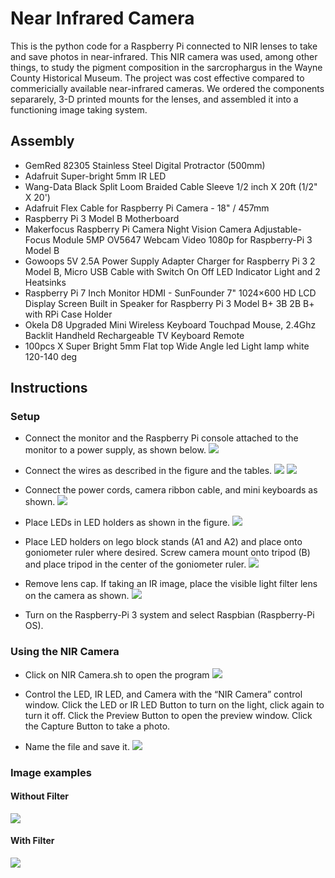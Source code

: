 # Near Infrared Camera

This is the python code for a Raspberry Pi connected to NIR lenses to take and save photos in near-infrared. This NIR camera was used, among other things, to study the pigment composition in the sarcrophargus in the Wayne County Historical Museum. 
The project was cost effective compared to commericially available near-infrared cameras. We ordered the components separarely, 3-D printed mounts for the lenses, and assembled it into a functioning image taking system.

## Assembly

- GemRed 82305 Stainless Steel Digital Protractor (500mm)
- Adafruit Super-bright 5mm IR LED
- Wang-Data Black Split Loom Braided Cable Sleeve 1/2 inch X 20ft (1/2" X 20')
- Adafruit Flex Cable for Raspberry Pi Camera - 18" / 457mm
- Raspberry Pi 3 Model B Motherboard
- Makerfocus Raspberry Pi Camera Night Vision Camera Adjustable-Focus Module 5MP OV5647 Webcam Video 1080p for Raspberry-Pi 3 Model B
- Gowoops 5V 2.5A Power Supply Adapter Charger for Raspberry Pi 3 2 Model B, Micro USB Cable with Switch On Off LED Indicator Light and 2 Heatsinks
- Raspberry Pi 7 Inch Monitor HDMI - SunFounder 7" 1024×600 HD LCD Display Screen Built in Speaker for Raspberry Pi 3 Model B+ 3B 2B B+ with RPi Case Holder
- Okela D8 Upgraded Mini Wireless Keyboard Touchpad Mouse, 2.4Ghz Backlit Handheld Rechargeable TV Keyboard Remote
- 100pcs X Super Bright 5mm Flat top Wide Angle led Light lamp white 120-140 deg

## Instructions

### Setup 
- Connect the monitor and the Raspberry Pi console attached to the monitor to a power supply, as shown below.
![](img/img1.png)

- Connect the wires as described in the figure and the tables.
![](img/img2.png)
![](img/Tab1.png)

- Connect the power cords, camera ribbon cable, and mini keyboards as shown.
![](img/img3.png)

- Place LEDs in LED holders as shown in the figure.
![](img/img5.png)

- Place LED holders on lego block stands (A1 and A2) and place onto goniometer ruler where desired. Screw camera mount onto tripod (B) and place
tripod in the center of the goniometer ruler.
![](img/img6.png)

- Remove lens cap. If taking an IR image, place the visible light filter lens on the camera as shown.
![](img/img7.png)

- Turn on the Raspberry-Pi 3 system and select Raspbian (Raspberry-Pi OS).

### Using the NIR Camera

- Click on NIR Camera.sh to open the program
![](img/img8.png)

- Control the LED, IR LED, and Camera with the “NIR Camera” control window. Click the LED or IR LED Button to turn on the light, click again to turn it
off. Click the Preview Button to open the preview window. Click the Capture Button to take a photo.
- Name the file and save it.
![](img/img9.png)

### Image examples

#### Without Filter
![](img/img10.png)

#### With Filter
![](img/img11.png)



